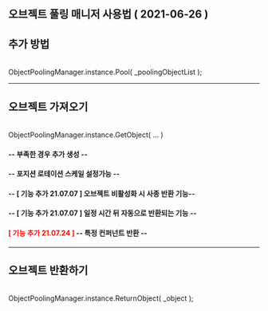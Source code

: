 오브젝트 풀링 매니저 사용법 ( 2021-06-26 )
------------

## 추가 방법 
<br>ObjectPoolingManager.instance.Pool( _poolingObjectList );</br>

------------
## 오브젝트 가져오기 
<br>ObjectPoolingManager.instance.GetObject( ... ) </br>

#### -- 부족한 경우 추가 생성 --
#### -- 포지션 로테이션 스케일 설정가능 -- 
#### -- [ 기능 추가 21.07.07 ] 오브젝트 비활성화 시 사종 반환 기능-- 
#### -- [ 기능 추가 21.07.07 ] 일정 시간 뒤 자동으로 반환되는 기능 -- 
####  <font color="red"> [ 기능 추가 21.07.24 ]  </font> -- 특정 컨퍼넌트 반환 --

------------
## 오브젝트 반환하기 
<br> ObjectPoolingManager.instance.ReturnObject( _object ); </br>
